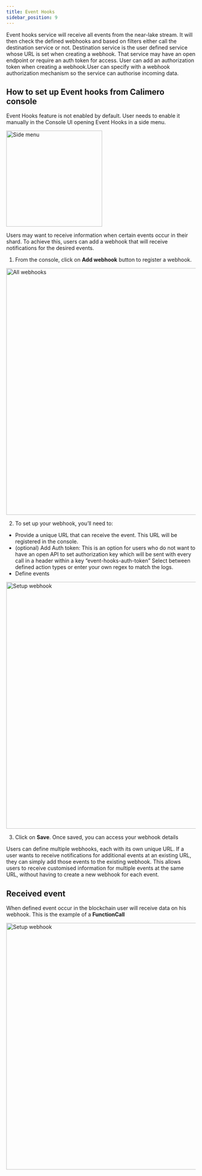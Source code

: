 ```yaml
---
title: Event Hooks
sidebar_position: 9
---
```

Event hooks service will receive all events from the near-lake stream.
It will then check the defined webhooks and based on filters either call the destination service or not. Destination service is the user defined service whose URL is set when creating a webhook. That service may have an open endpoint or require an auth token for access.
User can add an authorization token when creating a webhook.User can specify with a webhook authorization mechanism so the service can authorise incoming data.


## How to set up Event hooks from Calimero console
Event Hooks feature is not enabled by default. User needs to enable it manually in the Console UI opening Event Hooks in a side menu.

<img width="255" alt="Side menu" src="https://user-images.githubusercontent.com/12198572/235000034-6dc5dae8-9b43-4e0a-aff0-ad3810304227.png"/>

Users may want to receive information when certain events occur in their shard. To achieve this, users can add a webhook that will receive notifications for the desired events.

1. From the console, click on **Add webhook** button to register a webhook.

<img width="655" alt="All webhooks" src="https://user-images.githubusercontent.com/12198572/234868580-2b7c2702-fcd4-4e3b-b5f5-603abf1b188a.png"/>


2. To set up your webhook, you’ll need to:
- Provide a unique URL that can receive the event. This URL will  be registered in the console.
- (optional) Add Auth token: This is an option for users who do not want to have an open API to set authorization key which will be sent with every call in a header within a key “event-hooks-auth-token”
Select between defined action types or enter your own regex to match the logs.
- Define events

<img width="655" alt="Setup webhook" src="https://user-images.githubusercontent.com/12198572/234867963-a826f6d8-4d7d-4691-afb6-41743ab76b1a.png"/>

3. Click on **Save**. Once saved, you can access your webhook details

Users can define multiple webhooks, each with its own unique URL. If a user wants to receive notifications for additional events at an existing URL, they can simply add those events to the existing webhook. This allows users to receive customised information for multiple events at the same URL, without having to create a new webhook for each event.

## Received event
When defined event occur in the blockchain user will receive data on his webhook. This is the example of a **FunctionCall**

<img width="655" alt="Setup webhook" src="https://user-images.githubusercontent.com/12198572/235001284-299923a0-4847-4131-9a6f-dc6990d19d65.png"/>
